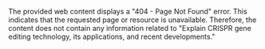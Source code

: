 The provided web content displays a "404 - Page Not Found" error. This indicates that the requested page or resource is unavailable. Therefore, the content does not contain any information related to "Explain CRISPR gene editing technology, its applications, and recent developments."
